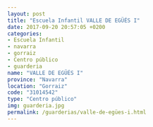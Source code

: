 ```yaml
---
layout: post
title: "Escuela Infantil VALLE DE EGÜÉS I"
date: 2017-09-20 20:57:05 +0200
categories:
- Escuela Infantil
- navarra
- gorraiz
- Centro público
- guarderia
name: "VALLE DE EGÜÉS I"
province: "Navarra"
location: "Gorraiz"
code: "31014542"
type: "Centro público"
img: guarderia.jpg
permalink: /guarderias/valle-de-egües-i.html
---
```


